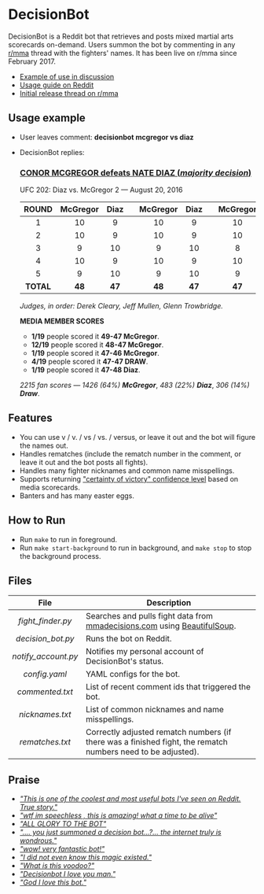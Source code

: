 # DecisionBot

DecisionBot is a Reddit bot that retrieves and posts mixed martial arts scorecards on-demand. Users summon the bot by commenting in any [r/mma](https://www.reddit.com/r/mma) thread with the fighters' names. It has been live on r/mma since February 2017.

* [Example of use in discussion](https://www.reddit.com/r/MMA/comments/616fhz/coach_del_fierro_says_exchamp_dominick_cruz_is/dfc7ose)
* [Usage guide on Reddit](https://www.reddit.com/r/bottesting/comments/606f58/decisionbot_usage_examples/)
* [Initial release thread on r/mma](https://www.reddit.com/r/MMA/comments/5vy9cc/decisionbot_new_rmma_bot_that_posts_decision/)

## Usage example
* User leaves comment: **decisionbot mcgregor vs diaz**
* DecisionBot replies:

    ### [**CONOR MCGREGOR defeats NATE DIAZ** (*majority decision*)](http://mmadecisions.com/decision/7244/fight)

    UFC 202: Diaz vs. McGregor 2 — August 20, 2016

    ROUND|McGregor|Diaz| |McGregor|Diaz| |McGregor|Diaz
    :-:|:-:|:-:|:-:|:-:|:-:|:-:|:-:|:-:
    1|10|9| |10|9| |10|9
    2|10|9| |10|9| |10|9
    3|9|10| |9|10| |8|10
    4|10|9| |10|9| |10|9
    5|9|10| |9|10| |9|10
    **TOTAL**|**48**|**47**| |**48**|**47**| |**47**|**47**

    *Judges, in order: Derek Cleary, Jeff Mullen, Glenn Trowbridge.*

    **MEDIA MEMBER SCORES**

    * **1/19** people scored it **49-47 McGregor**.
    * **12/19** people scored it **48-47 McGregor**.
    * **1/19** people scored it **47-46 McGregor**.
    * **4/19** people scored it **47-47 DRAW**.
    * **1/19** people scored it **47-48 Diaz**.

    *2215 fan scores* — *1426 (64%)* ***McGregor***, *483 (22%)* ***Diaz***, *306 (14%)* ***Draw***.

## Features
* You can use v / v. / vs / vs. / versus, or leave it out and the bot will figure the names out.
* Handles rematches (include the rematch number in the comment, or leave it out and the bot posts all fights).
* Handles many fighter nicknames and common name misspellings.
* Supports returning ["certainty of victory" confidence level](https://www.reddit.com/r/DecisionBot/comments/9p4xc7/confidence_level_explanation/) based on media scorecards.
* Banters and has many easter eggs.

## How to Run
* Run `make` to run in foreground.
* Run `make start-background` to run in background, and `make stop` to stop the background process.

## Files
File|Description
:-:|---
*fight_finder.py*|Searches and pulls fight data from [mmadecisions.com](http://mmadecisions.com/) using [BeautifulSoup](https://www.crummy.com/software/BeautifulSoup/bs4/doc/).
*decision_bot.py*|Runs the bot on Reddit.
*notify_account.py*|Notifies my personal account of DecisionBot's status.
*config.yaml*| YAML configs for the bot.
*commented.txt*|List of recent comment ids that triggered the bot.
*nicknames.txt*|List of common nicknames and name misspellings.
*rematches.txt*|Correctly adjusted rematch numbers (if there was a finished fight, the rematch numbers need to be adjusted).

## Praise
* *["This is one of the coolest and most useful bots I've seen on Reddit. True story."](https://www.reddit.com/r/MMA/comments/6656t9/this_legend_returns_saturday/dgfyzqz/?context=3)*
* *["wtf im speechless , this is amazing! what a time to be alive"](https://www.reddit.com/r/MMA/comments/6656t9/this_legend_returns_saturday/dgg06i6/?context=10000)*
* *["ALL GLORY TO THE BOT"](https://www.reddit.com/r/MMA/comments/636xw6/video_gsp_dominates_jon_fitch_for_5_rounds_in_one/dfs9tnq/?context=10000)*
* *[".... you just summoned a decision bot...?... the internet truly is wondrous."](https://www.reddit.com/r/MMA/comments/63ars2/aldo_vs_holloway_ufc_212/dfsu96p/?context=10000)*
* *["wow! very fantastic bot!"](https://www.reddit.com/r/MMA/comments/61rwx9/al_iaquinta_happy_to_be_past_contract/dfgu15j/?context=3)*
* *["I did not even know this magic existed."](https://www.reddit.com/r/MMA/comments/5yrbbo/official_general_discussion_thread_march_11_2017/desorq1/?context=3)*
* *["What is this voodoo?"](https://www.reddit.com/r/MMA/comments/5xl567/official_ufc_209_woodley_vs_thompson_2_live/deixg9v/?context=10000)*
* *["Decisionbot I love you man."](https://www.reddit.com/r/MMA/comments/5xcqnu/nate_diaz_was_considered_as_a_late_replacement_to/deh4azr/?context=3)*
* *["God I love this bot."](https://www.reddit.com/r/MMA/comments/5x1lk6/official_general_discussion_thread_march_02_2017/deflghh/?context=3)*
